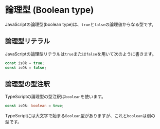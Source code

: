 # 論理型 \(Boolean type\)

JavaScriptの論理型\(boolean type\)は、`true`と`false`の論理値からなる型です。

## 論理型リテラル

JavaScriptの論理型リテラルは`true`または`false`を用いて次のように書きます。

```javascript
const isOk = true;
const isOk = false;
```

## 論理型の型注釈

TypeScriptの論理型の型注釈は`boolean`を使います。

```typescript
const isOk: boolean = true;
```

TypeScriptには大文字で始まる`Boolean`型がありますが、これと`boolean`は別の型です。

